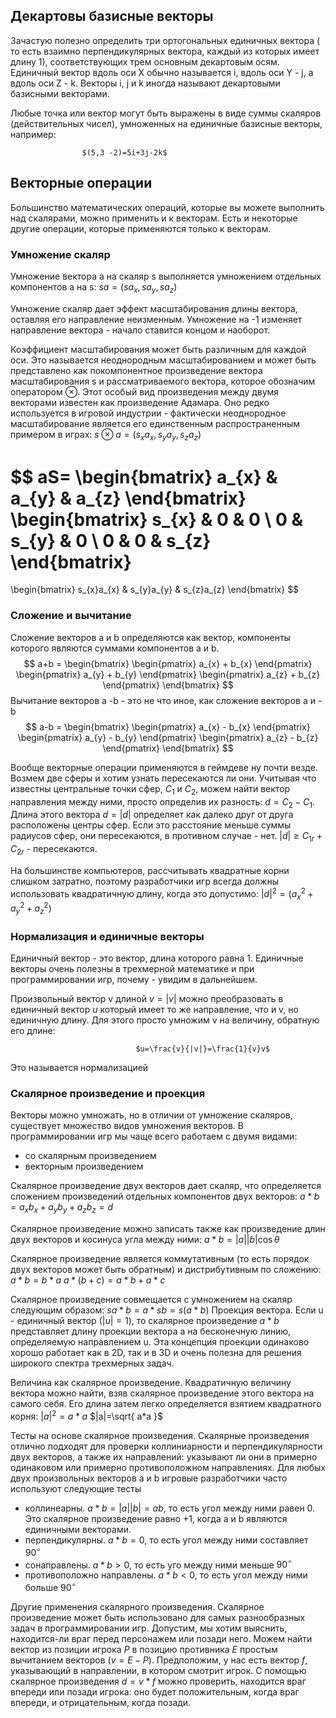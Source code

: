 ## Декартовы базисные векторы

Зачастую полезно определить три ортогональных единичных вектора ( то есть взаимно перпендикулярных вектора, каждый из которых имеет длину 1), соответствующих трем основным декартовым осям. Единичный вектор вдоль оси X обычно называется i, вдоль оси Y - j, а вдоль оси Z - k. Векторы i, j и k иногда называют декартовыми базисными векторами.

Любые точка или вектор могут быть выражены в виде суммы скаляров (действительных чисел), умноженных на единичные базисные векторы, например:

					$(5,3 -2)=5i+3j-2k$


## Векторные операции

Большинство математических операций, которые вы можете выполнить над скалярами, можно применить и к векторам. Есть и некоторые другие операции, которые применяются только к векторам.

### Умножение скаляр

Умножение вектора a на скаляр s выполняется умножением отдельных компонентов a на s:
					$sa=(sa_{x}, sa_{y}, sa_{z})$

Умножение скаляр дает эффект масштабирования длины вектора, оставляя его направление неизменным. Умножение на -1 изменяет направление вектора - начало ставится концом и наоборот.

Коэффициент масштабирования может быть различным для каждой оси. Это называется неоднородным масштабированием и может быть представлено как покомпонентное произведение вектора масштабирования s и рассматриваемого вектора, которое обозначим оператором $\otimes$. Этот особый вид произведения между двумя векторами известен как произведение Адамара. Оно редко используется в игровой индустрии - фактически неоднородное масштабирование является его единственным распространенным примером в играх:
					$s\otimes a = (s_{x}a_{x}, s_{y}a_{y},s_{z}a_{z})$

$$
aS=
\begin{bmatrix}
a_{x} & a_{y} & a_{z}
\end{bmatrix}
\begin{bmatrix}
s_{x} & 0 & 0 \\
0 & s_{y} & 0 \\
0 & 0 & s_{z}
\end{bmatrix}
=
\begin{bmatrix}
s_{x}a_{x} & s_{y}a_{y} & s_{z}a_{z}
\end{bmatrix}
$$


### Сложение и вычитание

Сложение векторов a и b определяются как вектор, компоненты которого являются суммами компонентов a и b.
$$
a+b = 
\begin{bmatrix}
\begin{pmatrix}
  a_{x} + b_{x}   
\end{pmatrix} 
\begin{pmatrix}
  a_{y} + b_{y}   
\end{pmatrix} 
\begin{pmatrix}
  a_{z} + b_{z}   
\end{pmatrix}
\end{bmatrix}
$$
Вычитание векторов a -b - это не что иное, как сложение векторов a и -b
$$
a-b = 
\begin{bmatrix}
\begin{pmatrix}
  a_{x} - b_{x}   
\end{pmatrix} 
\begin{pmatrix}
  a_{y} - b_{y}   
\end{pmatrix} 
\begin{pmatrix}
  a_{z} - b_{z}   
\end{pmatrix}
\end{bmatrix}
$$


Вообще векторные операции применяются в геймдеве ну почти везде. Возмем две сферы и хотим узнать пересекаются ли они. Учитывая что известны центральные точки сфер, $C_{1}$ и $C_{2}$, можем найти вектор направления между ними, просто определив их разность: $d=C_{2}-C_{1}$. Длина этого вектора $d=|d|$
 определяет как далеко друг от друга расположены центры сфер. Если это расстояние меньше суммы радиусов сфер, они пересекаются, в противном случае - нет.
					 $|d|\geq C_{1r}+C_{2r}$ - пересекаются.

На большинстве компьютеров, рассчитывать квадратные корни слишком затратно, поэтому разработчики игр всегда должны использовать квадратичную длину, когда это допустимо:
						$|d|^2=(a^2_{x}+a^2_{y}+a^2_{z})$
 
 
### Нормализация и единичные векторы

Единичный вектор - это вектор, длина которого равна 1. Единичные векторы очень полезны в трехмерной математике и при программировании игр, почему - увидим в дальнейшем.

Произвольный вектор v длиной $v=|v|$ можно преобразовать в единичный вектор $u$ который имеет то же направление, что и v, но единичную длину. Для этого просто умножим v на величину, обратную его длине:

								$u=\frac{v}{|v|}=\frac{1}{v}v$
Это называется нормализацией



### Скалярное произведение и проекция

Векторы можно умножать, но в отличии от умножение скаляров, существует множество видов умножения векторов. В программировании игр мы чаще всего работаем с двумя видами:
- со скалярным произведением
- векторным произведением

Скалярное произведение двух векторов дает скаляр, что определяется сложением произведений отдельных компонентов двух векторов:
						$a * b=a_{x}b_{x} +a_{y}b_{y} +a_{z}b_{z}=d$

Скалярное произведение можно записать также как произведение длин двух векторов и косинуса угла между ними:
						$a*b=|a| |b|\cos\theta$

Скалярное произведение является коммутативным (то есть порядок двух векторов может быть обратным) и дистрибутивным по сложению:
							$a*b=b*a$
							$a*(b+c)=a*b+a*c$

Скалярное произведение совмещается с умножением на скаляр следующим образом:
						$sa*b=a*sb=s(a*b)$
Проекция вектора. Если u - единичный вектор $(|u|=1)$, то скалярное произведение $a * b$ представляет длину проекции вектора а на бесконечную линию, определяемую направлением u. Эта концепция проекции одинаково хорошо работает как в 2D, так и в 3D и очень полезна для решения широкого спектра трехмерных задач.

Величина как скалярное произведение. Квадратичную величину вектора можно найти, взяв скалярное произведение этого вектора на самого себя. Его длина затем легко определяется взятием квадратного корня:
$|a|^2=a*a$
$|a|=\sqrt{ a*a }$

Тесты на основе скалярное произведения. Скалярные произведения отлично подходят для проверки коллиниарности и перпендикулярности двух векторов, а также их направлений: указывают ли они в примерно одинаковом или примерно противоположном направлениях. Для любых двух произвольных векторов a и b игровые разработчики часто используют следующие тесты
- коллинеарны. $a*b=|a| |b|=ab$, то есть угол между ними равен 0. Это скалярное произведение равно +1, когда a и b являются единичными векторами.
- перпендикулярны. $a*b=0$, то есть угол между ними составляет $90^{\circ}$
- сонаправлены. $a*b>0$, то есть уго между ними меньше $90^{\circ}$
- противоположно направлены. $a*b<0$, то есть угол между ними больше $90^{\circ}$

Другие применения скалярного произведения. Скалярное произведение может быть использовано для самых разнообразных задач в программировании игр. Допустим, мы хотим выяснить, находится-ли враг перед персонажем или позади него. Можем найти вектор из позиции игрока $P$ в позицию противника $E$ простым вычитанием векторов $(v=E-P)$. Предположим, у нас есть вектор $f$, указывающий в направлении, в котором смотрит игрок. C помощью скалярное произведения $d=v*f$ можно проверить, находится враг впереди или позади игрока: оно будет положительным, когда враг впереди, и отрицательным, когда позади. 